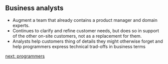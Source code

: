 ## Business analysts

* Augment a team that already contains a product manager and domain experts.
* Continues to clarify and refine customer needs, but does so in support of the
  other on-site customers, not as a replacement for them.
* Analysts help customers thing of details they might otherwise forget and help
  programmers express technical trad-offs in business terms

[next: programmers](the-programmers.md)
